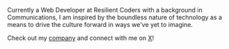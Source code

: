 Currently a Web Developer at Resilient Coders with a background in Communications, I am inspired by the boundless nature of technology as a means to drive the culture forward in ways we've yet to imagine.

Check out my [company](https://fullstackfrench.netlify.app/) and connect with me on [X](https://x.com/fullstackfrench)!

<!--
**fullstackfrench/fullstackfrench** is a ✨ _special_ ✨ repository because its `README.md` (this file) appears on your GitHub profile.

Here are some ideas to get you started:

- 🔭 I’m currently working on ...
- 🌱 I’m currently learning ...
- 👯 I’m looking to collaborate on ...
- 🤔 I’m looking for help with ...
- 💬 Ask me about ...
- 📫 How to reach me: ...
- 😄 Pronouns: ...
- ⚡ Fun fact: ...
-->

